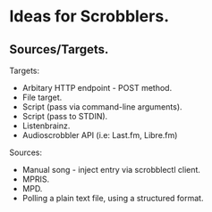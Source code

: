 # Ideas for Scrobblers.

## Sources/Targets.

Targets:

- Arbitary HTTP endpoint - POST method.
- File target.
- Script (pass via command-line arguments).
- Script (pass to STDIN).
- Listenbrainz.
- Audioscrobbler API (i.e: Last.fm, Libre.fm)

Sources:

- Manual song - inject entry via scrobblectl client.
- MPRIS.
- MPD.
- Polling a plain text file, using a structured format.

